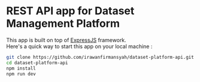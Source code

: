 # REST API app for Dataset Management Platform

This app is built on top of [ExpressJS](https://expressjs.com/) framework. 
<br/>
Here's a quick way to start this app on your local machine :

```sh
git clone https://github.com/irawanfirmansyah/dataset-platform-api.git
cd dataset-platform-api
npm install
npm run dev
```
